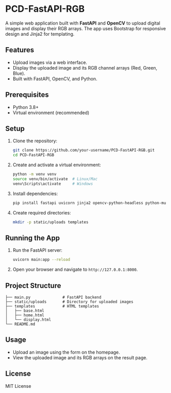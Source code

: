 # PCD-FastAPI-RGB

A simple web application built with **FastAPI** and **OpenCV** to upload digital images and display their RGB arrays. The app uses Bootstrap for responsive design and Jinja2 for templating.

## Features
- Upload images via a web interface.
- Display the uploaded image and its RGB channel arrays (Red, Green, Blue).
- Built with FastAPI, OpenCV, and Python.

## Prerequisites
- Python 3.8+
- Virtual environment (recommended)

## Setup
1. Clone the repository:
   ```bash
   git clone https://github.com/your-username/PCD-FastAPI-RGB.git
   cd PCD-FastAPI-RGB
   ```
2. Create and activate a virtual environment:
   ```bash
   python -m venv venv
   source venv/bin/activate  # Linux/Mac
   venv\Scripts\activate     # Windows
   ```
3. Install dependencies:
   ```bash
   pip install fastapi uvicorn jinja2 opencv-python-headless python-multipart sqlalchemy databases sqlite-utils
   ```
4. Create required directories:
   ```bash
   mkdir -p static/uploads templates
   ```

## Running the App
1. Run the FastAPI server:
   ```bash
   uvicorn main:app --reload
   ```
2. Open your browser and navigate to `http://127.0.0.1:8000`.

## Project Structure
```
├── main.py              # FastAPI backend
├── static/uploads       # Directory for uploaded images
├── templates            # HTML templates
│   ├── base.html
│   ├── home.html
│   └── display.html
└── README.md
```

## Usage
- Upload an image using the form on the homepage.
- View the uploaded image and its RGB arrays on the result page.

## License
MIT License
